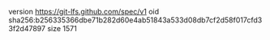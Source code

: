 version https://git-lfs.github.com/spec/v1
oid sha256:b256335366dbe71b282d60e4ab51843a533d08db7cf2d58f017cfd33f2d47897
size 1571
